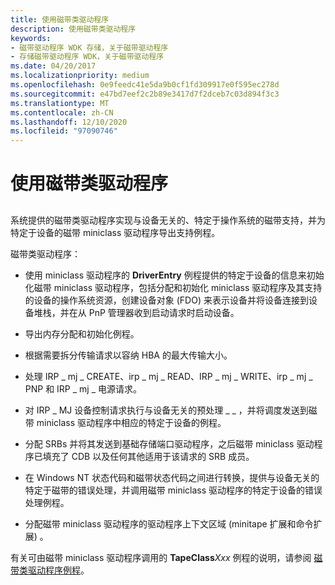 ```yaml
---
title: 使用磁带类驱动程序
description: 使用磁带类驱动程序
keywords:
- 磁带驱动程序 WDK 存储，关于磁带驱动程序
- 存储磁带驱动程序 WDK，关于磁带驱动程序
ms.date: 04/20/2017
ms.localizationpriority: medium
ms.openlocfilehash: 0e9feedc41e5da9b0cf1fd309917e0f595ec278d
ms.sourcegitcommit: e47bd7eef2c2b89e3417d7f2dceb7c03d894f3c3
ms.translationtype: MT
ms.contentlocale: zh-CN
ms.lasthandoff: 12/10/2020
ms.locfileid: "97090746"
---
```

# <a name="using-the-tape-class-driver"></a>使用磁带类驱动程序


## <span id="ddk_using_the_tape_class_driver_kg"></span><span id="DDK_USING_THE_TAPE_CLASS_DRIVER_KG"></span>


系统提供的磁带类驱动程序实现与设备无关的、特定于操作系统的磁带支持，并为特定于设备的磁带 miniclass 驱动程序导出支持例程。

磁带类驱动程序：

-   使用 miniclass 驱动程序的 **DriverEntry** 例程提供的特定于设备的信息来初始化磁带 miniclass 驱动程序，包括分配和初始化 miniclass 驱动程序及其支持的设备的操作系统资源，创建设备对象 (FDO) 来表示设备并将设备连接到设备堆栈，并在从 PnP 管理器收到启动请求时启动设备。

-   导出内存分配和初始化例程。

-   根据需要拆分传输请求以容纳 HBA 的最大传输大小。

-   处理 IRP \_ mj \_ CREATE、irp \_ mj \_ READ、IRP \_ mj \_ WRITE、irp \_ mj \_ PNP 和 IRP \_ mj \_ 电源请求。

-   对 IRP \_ MJ 设备控制请求执行与设备无关的预处理 \_ \_ ，并将调度发送到磁带 miniclass 驱动程序中相应的特定于设备的例程。

-   分配 SRBs 并将其发送到基础存储端口驱动程序，之后磁带 miniclass 驱动程序已填充了 CDB 以及任何其他适用于该请求的 SRB 成员。

-   在 Windows NT 状态代码和磁带状态代码之间进行转换，提供与设备无关的特定于磁带的错误处理，并调用磁带 miniclass 驱动程序的特定于设备的错误处理例程。

-   分配磁带 miniclass 驱动程序的驱动程序上下文区域 (minitape 扩展和命令扩展) 。

有关可由磁带 miniclass 驱动程序调用的 **TapeClass**_Xxx_ 例程的说明，请参阅 [磁带类驱动程序例程](/windows-hardware/drivers/ddi/minitape)。

 

